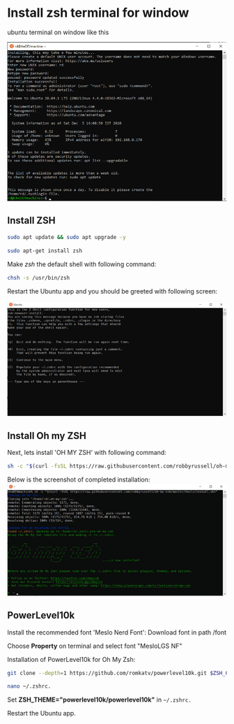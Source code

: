 # Install zsh terminal for window

ubuntu terminal on window like this

<img src="img/wsl-ubuntu.png">

## Install ZSH

```bash
sudo apt update && sudo apt upgrade -y
```

```bash
sudo apt-get install zsh
```

Make _zsh_ the default shell with following command:

```bash
chsh -s /usr/bin/zsh
```

Restart the Ubuntu app and you should be greeted with following screen:

<img src="img/zsh_welcome_ubuntu.png">

## Install Oh my ZSH

Next, lets install 'OH MY ZSH' with following command:

```bash
sh -c "$(curl -fsSL https://raw.githubusercontent.com/robbyrussell/oh-my-zsh/master/tools/install.sh)"
```

Below is the screenshot of completed installation:
<img src="img/oh_my_zsh_installed_ubuntu.png">

## PowerLevel10k

Install the recommended font 'Meslo Nerd Font':
Download font in path /font

Choose **Property** on terminal and select font "MesloLGS NF"

Installation of PowerLevel10k for Oh My Zsh:

```bash
git clone --depth=1 https://github.com/romkatv/powerlevel10k.git $ZSH_CUSTOM/themes/powerlevel10k
```

```bash
nano ~/.zshrc.
```

Set **ZSH_THEME="powerlevel10k/powerlevel10k"** in `~/.zshrc.`

Restart the Ubuntu app.
